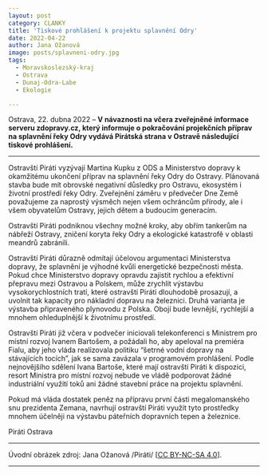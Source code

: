 ```yaml
---
layout: post
category: CLANKY
title: 'Tiskové prohlášení k projektu splavnění Odry'			
date: 2022-04-22
author: Jana Ožanová
image: posts/splavneni-odry.jpg
tags:			
  - Moravskoslezský-kraj		
  - Ostrava		
  - Dunaj-Odra-Labe		
  - Ekologie		

---
```


Ostrava, 22. dubna 2022 – **V návaznosti na včera zveřejněné informace serveru zdopravy.cz, který informuje o pokračování projekčních příprav na splavnění řeky Odry vydává Pirátská strana v Ostravě následující tiskové prohlášení.**

<hr />

Ostravští Piráti vyzývají Martina Kupku z ODS a Ministerstvo dopravy k okamžitému ukončení příprav na splavnění řeky Odry do Ostravy. Plánovaná stavba bude mít obrovské negativní důsledky pro Ostravu, ekosystém i životní prostředí řeky Odry. Zveřejnění záměru v předvečer Dne Země považujeme za naprostý výsměch nejen všem ochráncům přírody, ale i všem obyvatelům Ostravy, jejich dětem a budoucím generacím.

Ostravští Piráti podniknou všechny možné kroky, aby obřím tankerům na nábřeží Ostravy, zničení koryta řeky Odry a ekologické katastrofě v oblasti meandrů zabránili.

Ostravští Piráti důrazně odmítají účelovou argumentaci Ministerstva dopravy, že splavnění je výhodné kvůli energetické bezpečnosti města. Pokud chce Ministerstvo dopravy opravdu zajistit rychlou a efektivní přepravu mezi Ostravou a Polskem, může zrychlit výstavbu vysokorychlostních tratí, které ostravští Piráti dlouhodobě prosazují, a uvolnit tak kapacity pro nákladní dopravu na železnici. Druhá varianta je výstavba připraveného plynovodu z Polska. Obojí bude levnější, rychlejší a mnohem ohleduplnější k životnímu prostředí.

Ostravští Piráti již včera v podvečer iniciovali telekonferenci s Ministrem pro místní rozvoj Ivanem Bartošem, a požádali ho, aby apeloval na premiéra Fialu, aby jeho vláda realizovala politiku “šetrné vodní dopravy na stávajících tocích”, jak se sama zavázala v programovém prohlášení. Podle nejnovějšího sdělení Ivana Bartoše, které mají ostravští Piráti k dispozici, resort Ministra pro místní rozvoj nebude ve vládě podporovat žádné industriální využití toků ani žádné stavební práce na projektu splavnění.

Pokud má vláda dostatek peněz na přípravu první části megalomanského snu prezidenta Zemana, navrhují ostravští Piráti využít tyto prostředky mnohem účelněji na výstavbu páteřních dopravních tepen a železnice.

Piráti Ostrava

---

Úvodní obrázek zdroj: Jana Ožanová /Piráti/ \[[CC BY-NC-SA 4.0](https://creativecommons.org/licenses/by-nc-sa/4.0/deed.cs)\].

- - -
